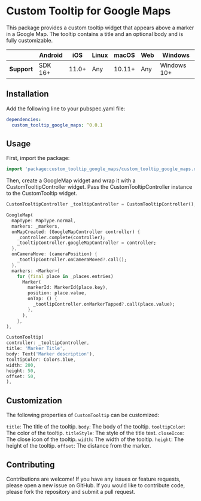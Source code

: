 # Custom Tooltip for Google Maps

This package provides a custom tooltip widget that appears above a marker in a Google Map. 
The tooltip contains a title and an optional body and is fully customizable.

|             | Android | iOS   | Linux | macOS  | Web | Windows     |
|-------------|---------|-------|-------|--------|-----|-------------|
| **Support** | SDK 16+ | 11.0+ | Any   | 10.11+ | Any | Windows 10+ |

## Installation

Add the following line to your pubspec.yaml file:

```yaml
dependencies:
  custom_tooltip_google_maps: ^0.0.1
```

## Usage

First, import the package:

```dart
import 'package:custom_tooltip_google_maps/custom_tooltip_google_maps.dart';
```

Then, create a GoogleMap widget and wrap it with a CustomTooltipController widget. 
Pass the CustomTooltipController instance to the CustomTooltip widget.

```dart
CustomTooltipController _tooltipController = CustomTooltipController();

GoogleMap(
  mapType: MapType.normal,
  markers: _markers,
  onMapCreated: (GoogleMapController controller) {
    _controller.complete(controller);
    _tooltipController.googleMapController = controller;
  },
  onCameraMove: (cameraPosition) {
    _tootlipController.onCameraMoved?.call();
  },
  markers: <Marker>{
    for (final place in _places.entries)
      Marker(
        markerId: MarkerId(place.key),
        position: place.value,
        onTap: () {
          _tootlipController.onMarkerTapped?.call(place.value);
        },
      ),
    },
),

CustomTooltip(
controller: _tooltipController,
title: 'Marker Title',
body: Text('Marker description'),
tooltipColor: Colors.blue,
width: 200,
height: 50,
offset: 50,
),
```

## Customization

The following properties of `CustomTooltip` can be customized:

`title`: The title of the tooltip.
`body`: The body of the tooltip.
`tooltipColor`: The color of the tooltip.
`titleStyle`: The style of the title text.
`closeIcon`: The close icon of the tooltip.
`width`: The width of the tooltip.
`height`: The height of the tooltip.
`offset`: The distance from the marker.

## Contributing
Contributions are welcome! If you have any issues or feature requests, please open a new issue on GitHub. 
If you would like to contribute code, please fork the repository and submit a pull request.
